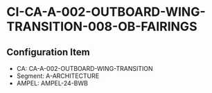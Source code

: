 # CI-CA-A-002-OUTBOARD-WING-TRANSITION-008-OB-FAIRINGS

## Configuration Item
- CA: CA-A-002-OUTBOARD-WING-TRANSITION
- Segment: A-ARCHITECTURE
- AMPEL: AMPEL-24-BWB
